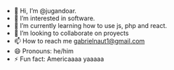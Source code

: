 - 👋 Hi, I’m @jugandoar.
- 👀 I’m interested in software.
- 🌱 I’m currently learning how to use js, php and react.
- 💞️ I’m looking to collaborate on proyects
- 📫 How to reach me gabrielnaut1@gmail.com
- 😄 Pronouns: he/him
- ⚡ Fun fact: Americaaaa yaaaaa

<!---
jugandoar/jugandoar is a ✨ special ✨ repository because its `README.md` (this file) appears on your GitHub profile.
You can click the Preview link to take a look at your changes.
--->

